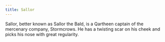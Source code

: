 ```yaml
---
title: Sallor
---
```


Sallor, better known as Sallor the Bald, is a Qartheen captain of the mercenary company, Stormcrows. He has a twisting scar on his cheek and picks his nose with great regularity.


